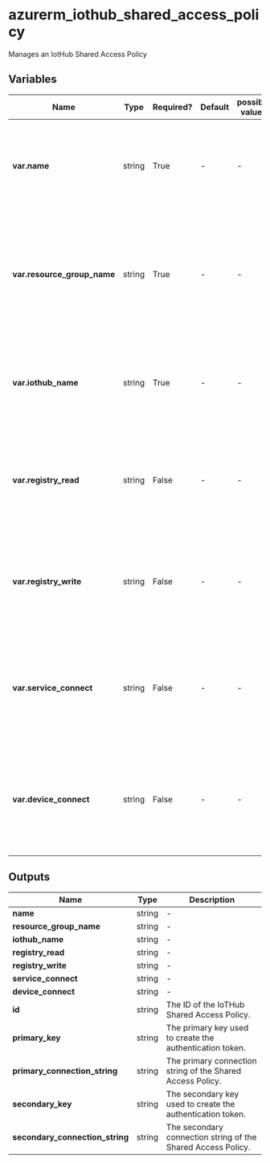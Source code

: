 # azurerm_iothub_shared_access_policy

Manages an IotHub Shared Access Policy

## Variables

| Name | Type | Required? | Default  | possible values | Description |
| ---- | ---- | --------- | -------- | ----------- | ----------- |
| **var.name** | string | True | -  |  -  | Specifies the name of the IotHub Shared Access Policy resource. Changing this forces a new resource to be created. | 
| **var.resource_group_name** | string | True | -  |  -  | The name of the resource group under which the IotHub Shared Access Policy resource has to be created. Changing this forces a new resource to be created. | 
| **var.iothub_name** | string | True | -  |  -  | The name of the IoTHub to which this Shared Access Policy belongs. Changing this forces a new resource to be created. | 
| **var.registry_read** | string | False | -  |  -  | Adds `RegistryRead` permission to this Shared Access Account. It allows read access to the identity registry. | 
| **var.registry_write** | string | False | -  |  -  | Adds `RegistryWrite` permission to this Shared Access Account. It allows write access to the identity registry. | 
| **var.service_connect** | string | False | -  |  -  | Adds `ServiceConnect` permission to this Shared Access Account. It allows sending and receiving on the cloud-side endpoints. | 
| **var.device_connect** | string | False | -  |  -  | Adds `DeviceConnect` permission to this Shared Access Account. It allows sending and receiving on the device-side endpoints. | 



## Outputs

| Name | Type | Description |
| ---- | ---- | --------- | 
| **name** | string  | - | 
| **resource_group_name** | string  | - | 
| **iothub_name** | string  | - | 
| **registry_read** | string  | - | 
| **registry_write** | string  | - | 
| **service_connect** | string  | - | 
| **device_connect** | string  | - | 
| **id** | string  | The ID of the IoTHub Shared Access Policy. | 
| **primary_key** | string  | The primary key used to create the authentication token. | 
| **primary_connection_string** | string  | The primary connection string of the Shared Access Policy. | 
| **secondary_key** | string  | The secondary key used to create the authentication token. | 
| **secondary_connection_string** | string  | The secondary connection string of the Shared Access Policy. | 
